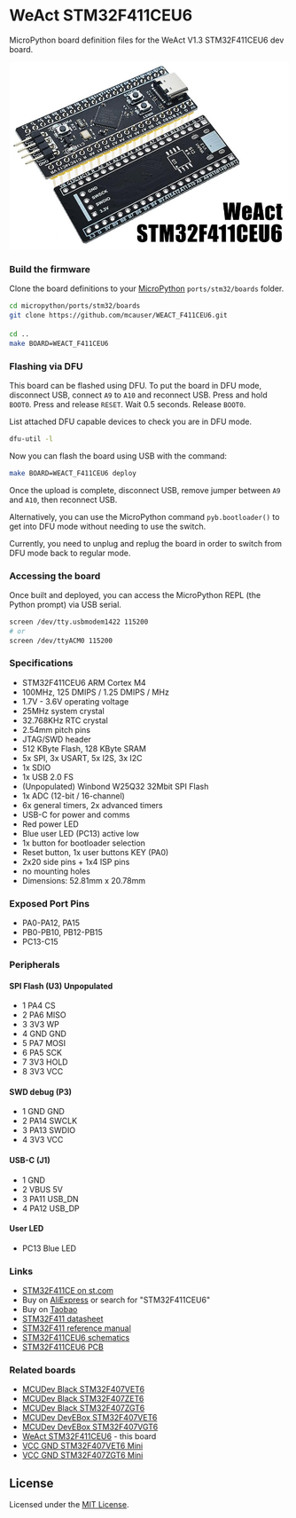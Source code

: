 # WeAct STM32F411CEU6

MicroPython board definition files for the WeAct V1.3 STM32F411CEU6 dev board.

![board](docs/STM32F411CEU6.jpg)

### Build the firmware

Clone the board definitions to your [MicroPython](https://github.com/micropython/micropython) `ports/stm32/boards` folder.

```bash
cd micropython/ports/stm32/boards
git clone https://github.com/mcauser/WEACT_F411CEU6.git

cd ..
make BOARD=WEACT_F411CEU6
```

### Flashing via DFU

This board can be flashed using DFU. To put the board in DFU mode, disconnect
USB, connect `A9` to `A10` and reconnect USB. Press and hold `BOOT0`. Press
and release `RESET`. Wait 0.5 seconds. Release `BOOT0`.

List attached DFU capable devices to check you are in DFU mode.

```bash
dfu-util -l
```

Now you can flash the board using USB with the command:

```bash
make BOARD=WEACT_F411CEU6 deploy
```

Once the upload is complete, disconnect USB, remove jumper between `A9`
and `A10`, then reconnect USB.

Alternatively, you can use the MicroPython command `pyb.bootloader()`
to get into DFU mode without needing to use the switch.

Currently, you need to unplug and replug the board in order to switch from DFU
mode back to regular mode.

### Accessing the board

Once built and deployed, you can access the MicroPython REPL (the Python prompt) via USB serial.

```bash
screen /dev/tty.usbmodem1422 115200
# or
screen /dev/ttyACM0 115200
```

### Specifications

* STM32F411CEU6 ARM Cortex M4
* 100MHz, 125 DMIPS / 1.25 DMIPS / MHz
* 1.7V - 3.6V operating voltage
* 25MHz system crystal
* 32.768KHz RTC crystal
* 2.54mm pitch pins
* JTAG/SWD header
* 512 KByte Flash, 128 KByte SRAM
* 5x SPI, 3x USART, 5x I2S, 3x I2C
* 1x SDIO
* 1x USB 2.0 FS
* (Unpopulated) Winbond W25Q32 32Mbit SPI Flash
* 1x ADC (12-bit / 16-channel)
* 6x general timers, 2x advanced timers
* USB-C for power and comms
* Red power LED
* Blue user LED (PC13) active low
* 1x button for bootloader selection
* Reset button, 1x user buttons KEY (PA0)
* 2x20 side pins + 1x4 ISP pins
* no mounting holes
* Dimensions: 52.81mm x 20.78mm

### Exposed Port Pins

* PA0-PA12, PA15
* PB0-PB10, PB12-PB15
* PC13-C15

### Peripherals

#### SPI Flash (U3) Unpopulated

* 1 PA4 CS
* 2 PA6 MISO
* 3 3V3 WP
* 4 GND GND
* 5 PA7 MOSI
* 6 PA5 SCK
* 7 3V3 HOLD
* 8 3V3 VCC

#### SWD debug (P3)

* 1 GND GND
* 2 PA14 SWCLK
* 3 PA13 SWDIO
* 4 3V3 VCC

#### USB-C (J1)

* 1 GND
* 2 VBUS 5V
* 3 PA11 USB_DN
* 4 PA12 USB_DP

#### User LED

* PC13 Blue LED

### Links

* [STM32F411CE on st.com](https://www.st.com/en/microcontrollers-microprocessors/stm32f411ce.html)
* Buy on [AliExpress] or search for "STM32F411CEU6"
* Buy on [Taobao](https://item.taobao.com/item.htm?id=596986293640)
* [STM32F411 datasheet](docs/STM32F411_datasheet.pdf)
* [STM32F411 reference manual](docs/STM32F411CEU6_manual.pdf)
* [STM32F411CEU6 schematics](docs/STM32F411CEU6_schematics.pdf)
* [STM32F411CEU6 PCB](docs/STM32F411CEU6_pcb.pdf)

### Related boards

* [MCUDev Black STM32F407VET6](https://github.com/mcauser/BLACK_F407VE)
* [MCUDev Black STM32F407ZET6](https://github.com/mcauser/BLACK_F407ZE)
* [MCUDev Black STM32F407ZGT6](https://github.com/mcauser/BLACK_F407ZG)
* [MCUDev DevEBox STM32F407VET6](https://github.com/mcauser/MCUDEV_DEVEBOX_F407VET6)
* [MCUDev DevEBox STM32F407VGT6](https://github.com/mcauser/MCUDEV_DEVEBOX_F407VGT6)
* [WeAct STM32F411CEU6](https://github.com/mcauser/WEACT_F411CEU6) - this board
* [VCC GND STM32F407VET6 Mini](https://github.com/mcauser/VCC_GND_F407VE)
* [VCC GND STM32F407ZGT6 Mini](https://github.com/mcauser/VCC_GND_F407ZG)

[AliExpress]: https://www.aliexpress.com/item/4000103610226.html

## License

Licensed under the [MIT License](http://opensource.org/licenses/MIT).
